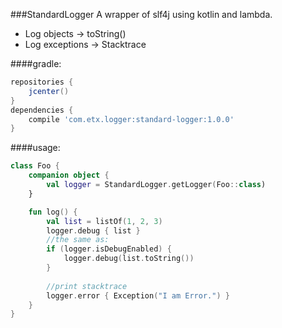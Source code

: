 ###StandardLogger
A wrapper of slf4j using kotlin and lambda.
- Log objects -> toString()
- Log exceptions -> Stacktrace

####gradle:
```gradle
repositories {
    jcenter()
}
dependencies {
    compile 'com.etx.logger:standard-logger:1.0.0'
}
```
####usage:
```kotlin
class Foo {
    companion object {
        val logger = StandardLogger.getLogger(Foo::class)
    }

    fun log() {
        val list = listOf(1, 2, 3)
        logger.debug { list }
        //the same as:
        if (logger.isDebugEnabled) {
            logger.debug(list.toString())
        }
        
        //print stacktrace
        logger.error { Exception("I am Error.") }
    }
}
```